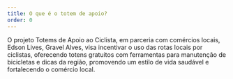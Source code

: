 ```yaml
---
title: O que é o totem de apoio?
order: 0
---
```


O projeto Totems de Apoio ao Ciclista, em parceria com comércios locais, Edson Lives, Gravel Alves, visa incentivar o uso das rotas locais por ciclistas, oferecendo totens gratuitos com ferramentas para manutenção de bicicletas e dicas da região, promovendo um estilo de vida saudável e fortalecendo o comércio local.
